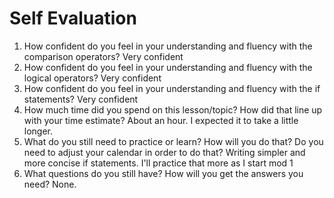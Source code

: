 # Self Evaluation

1. How confident do you feel in your understanding and fluency with the comparison operators?
  Very confident
1. How confident do you feel in your understanding and fluency with the logical operators?
  Very confident
1. How confident do you feel in your understanding and fluency with the if statements?
  Very confident
1. How much time did you spend on this lesson/topic? How did that line up with your time estimate?
  About an hour. I expected it to take a little longer.
1. What do you still need to practice or learn? How will you do that? Do you need to adjust your calendar in order to do that?
  Writing simpler and more concise if statements. I'll practice that more as I start mod 1
1. What questions do you still have? How will you get the answers you need?
  None.
